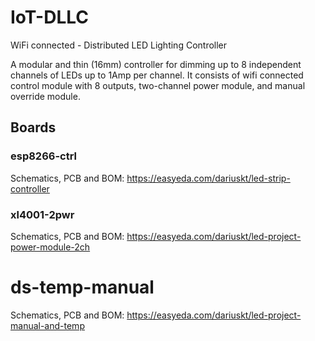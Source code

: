 # IoT-DLLC
WiFi connected - Distributed LED Lighting Controller

A modular and thin (16mm) controller for dimming up to 8 independent channels of LEDs up to 1Amp per channel.
It consists of wifi connected control module with 8 outputs, two-channel power module, and manual override module.

## Boards

### esp8266-ctrl

Schematics, PCB and BOM: https://easyeda.com/dariuskt/led-strip-controller

### xl4001-2pwr

Schematics, PCB and BOM: https://easyeda.com/dariuskt/led-project-power-module-2ch

# ds-temp-manual

Schematics, PCB and BOM: https://easyeda.com/dariuskt/led-project-manual-and-temp

